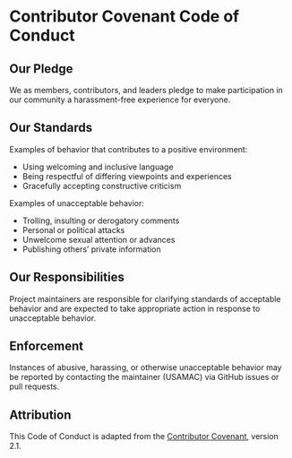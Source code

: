 # Contributor Covenant Code of Conduct

## Our Pledge

We as members, contributors, and leaders pledge to make participation in our community a harassment-free experience for everyone.

## Our Standards

Examples of behavior that contributes to a positive environment:
- Using welcoming and inclusive language
- Being respectful of differing viewpoints and experiences
- Gracefully accepting constructive criticism

Examples of unacceptable behavior:
- Trolling, insulting or derogatory comments
- Personal or political attacks
- Unwelcome sexual attention or advances
- Publishing others’ private information

## Our Responsibilities

Project maintainers are responsible for clarifying standards of acceptable behavior and are expected to take appropriate action in response to unacceptable behavior.

## Enforcement

Instances of abusive, harassing, or otherwise unacceptable behavior may be reported by contacting the maintainer (USAMAC) via GitHub issues or pull requests.

## Attribution

This Code of Conduct is adapted from the [Contributor Covenant][homepage], version 2.1.

[homepage]: https://www.contributor-covenant.org

